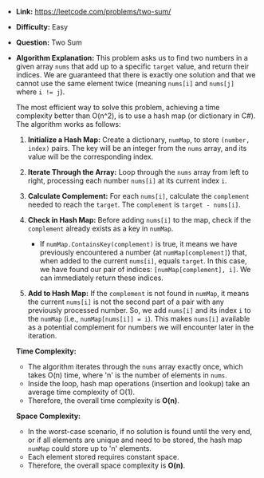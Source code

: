 *   **Link:** https://leetcode.com/problems/two-sum/
*   **Difficulty:** Easy
*   **Question:** Two Sum
*   **Algorithm Explanation:**
    This problem asks us to find two numbers in a given array `nums` that add up to a specific `target` value, and return their indices. We are guaranteed that there is exactly one solution and that we cannot use the same element twice (meaning `nums[i]` and `nums[j]` where `i != j`).

    The most efficient way to solve this problem, achieving a time complexity better than O(n^2), is to use a hash map (or dictionary in C#). The algorithm works as follows:

    1.  **Initialize a Hash Map:** Create a dictionary, `numMap`, to store `(number, index)` pairs. The key will be an integer from the `nums` array, and its value will be the corresponding index.

    2.  **Iterate Through the Array:** Loop through the `nums` array from left to right, processing each number `nums[i]` at its current index `i`.

    3.  **Calculate Complement:** For each `nums[i]`, calculate the `complement` needed to reach the `target`. The `complement` is `target - nums[i]`.

    4.  **Check in Hash Map:** Before adding `nums[i]` to the map, check if the `complement` already exists as a key in `numMap`.
        *   If `numMap.ContainsKey(complement)` is true, it means we have previously encountered a number (at `numMap[complement]`) that, when added to the current `nums[i]`, equals `target`. In this case, we have found our pair of indices: `[numMap[complement], i]`. We can immediately return these indices.

    5.  **Add to Hash Map:** If the `complement` is not found in `numMap`, it means the current `nums[i]` is not the second part of a pair with any previously processed number. So, we add `nums[i]` and its index `i` to the `numMap` (i.e., `numMap[nums[i]] = i`). This makes `nums[i]` available as a potential complement for numbers we will encounter later in the iteration.

    **Time Complexity:**
    *   The algorithm iterates through the `nums` array exactly once, which takes O(n) time, where 'n' is the number of elements in `nums`.
    *   Inside the loop, hash map operations (insertion and lookup) take an average time complexity of O(1).
    *   Therefore, the overall time complexity is **O(n)**.

    **Space Complexity:**
    *   In the worst-case scenario, if no solution is found until the very end, or if all elements are unique and need to be stored, the hash map `numMap` could store up to 'n' elements.
    *   Each element stored requires constant space.
    *   Therefore, the overall space complexity is **O(n)**.